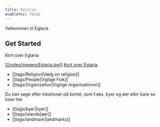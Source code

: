 ```yaml
---
title: Eglaria
enableToc: false
---
```


Velkommen til Eglaria

## Get Started
Kort over Eglaria

[![[notes/images/Eglaria.jpg]]](https://nordinmp.github.io/Eglaria/notes/images/Eglaria.jpg)
[Kort over Eglaria](https://nordinmp.github.io/Eglaria/notes/images/Eglaria.jpg)

-  [[tags/Religion|Vælg en religion]]
- [[tags/People|Vigtige Folk]]
- [[tags/Organization|Vigtige organisationer]]

Du kan søge efter lokationer på kortet, som f.eks. byer og øer
eller bare se lister her
- [[tags/byer|byer]]
- [[tags/islands|øer]]
- [[tags/landmark|landmarks]]
